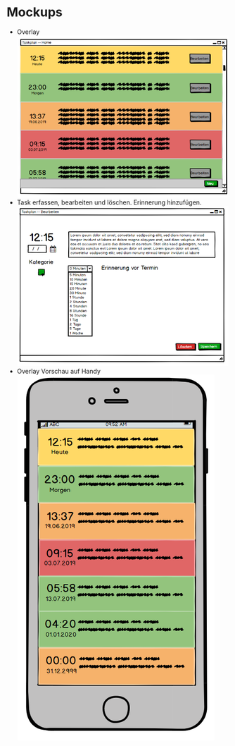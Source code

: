 # Mockups

- Overlay  
  ![Mockup Bild 1](Mockup_1.2.PNG)
- Task erfassen, bearbeiten und löschen. Erinnerung hinzufügen.  
  ![Mockup Bild 2](Mockup_2.PNG)
- Overlay Vorschau auf Handy  
  ![Mockup Bild 3](Mockup_3.PNG)
